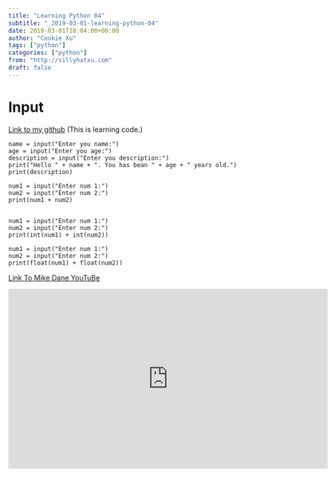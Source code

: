 ```yaml
---
title: "Learning Python 04"
subtitle: "_2019-03-01-learning-python-04"
date: 2019-03-01T18:04:00+08:00
author: "Cookie Xu"
tags: ["python"]
categories: ["python"]
from: "http://sillyhatxu.com"
draft: false
---
```


# Input

[Link to my github](https://github.com/sillyhatxu/learning-python/blob/master/input.py) (This is learning code.)

```
name = input("Enter you name:")
age = input("Enter you age:")
description = input("Enter you description:")
print("Hello " + name + ". You has bean " + age + " years old.")
print(description)

num1 = input("Enter num 1:")
num2 = input("Enter num 2:")
print(num1 + num2)


num1 = input("Enter num 1:")
num2 = input("Enter num 2:")
print(int(num1) + int(num2))

num1 = input("Enter num 1:")
num2 = input("Enter num 2:")
print(float(num1) + float(num2))
```

[Link To Mike Dane YouTuBe](https://www.youtube.com/watch?v=1gEZi0uJ3sw&list=PLLAZ4kZ9dFpMMs5lskzBApYXn0bl7emsW&index=8)

<iframe id="ytplayer" type="text/html" width="640" height="360"
  src="https://www.youtube.com/embed/1gEZi0uJ3sw?origin=https://www.youtube.com/watch?v=1gEZi0uJ3sw&list=PLLAZ4kZ9dFpMMs5lskzBApYXn0bl7emsW&index=8"
  frameborder="0"></iframe>
  
